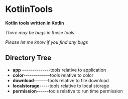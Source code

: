 # KotlinTools
**Kotlin tools written in Kotlin**

*There may be bugs in these tools*

*Please let me know if you find any bugs*



## Directory Tree

- **app** --------------tools relative to application
- **color**-------------tools relative to color
- **download**-------tools relative to file download
- **localstorage**-----tools relative to local storage
- **permission**------tools relative to run time permission
